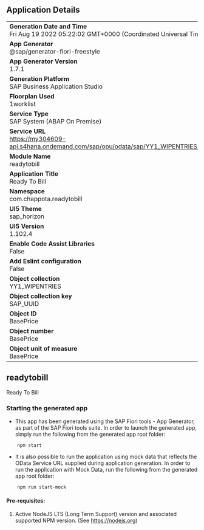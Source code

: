 ## Application Details
|               |
| ------------- |
|**Generation Date and Time**<br>Fri Aug 19 2022 05:22:02 GMT+0000 (Coordinated Universal Time)|
|**App Generator**<br>@sap/generator-fiori-freestyle|
|**App Generator Version**<br>1.7.1|
|**Generation Platform**<br>SAP Business Application Studio|
|**Floorplan Used**<br>1worklist|
|**Service Type**<br>SAP System (ABAP On Premise)|
|**Service URL**<br>https://my304609-api.s4hana.ondemand.com/sap/opu/odata/sap/YY1_WIPENTRIES_CDS/
|**Module Name**<br>readytobill|
|**Application Title**<br>Ready To Bill|
|**Namespace**<br>com.chappota.readytobill|
|**UI5 Theme**<br>sap_horizon|
|**UI5 Version**<br>1.102.4|
|**Enable Code Assist Libraries**<br>False|
|**Add Eslint configuration**<br>False|
|**Object collection**<br>YY1_WIPENTRIES|
|**Object collection key**<br>SAP_UUID|
|**Object ID**<br>BasePrice|
|**Object number**<br>BasePrice|
|**Object unit of measure**<br>BasePrice|

## readytobill

Ready To Bill

### Starting the generated app

-   This app has been generated using the SAP Fiori tools - App Generator, as part of the SAP Fiori tools suite.  In order to launch the generated app, simply run the following from the generated app root folder:

```
    npm start
```

- It is also possible to run the application using mock data that reflects the OData Service URL supplied during application generation.  In order to run the application with Mock Data, run the following from the generated app root folder:

```
    npm run start-mock
```

#### Pre-requisites:

1. Active NodeJS LTS (Long Term Support) version and associated supported NPM version.  (See https://nodejs.org)


